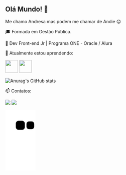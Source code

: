 ## Olá Mundo! 👋

Me chamo Andresa mas podem me chamar de Andie 😊

<p>🎓 Formada em Gestão Pública.<p/>
<p>🌱 Dev Front-end Jr | Programa ONE - Oracle / Alura</p>
<p>📓 Atualmente estou aprendendo:</p>

<div>
<img src="https://cdn.jsdelivr.net/gh/devicons/devicon/icons/mysql/mysql-original-wordmark.svg" width="40" height="40" /> 
  
<img src="https://cdn.jsdelivr.net/gh/devicons/devicon/icons/microsoftsqlserver/microsoftsqlserver-plain-wordmark.svg" width="40" height="40" color="wite" />
          
</div>

<div>
  
  ![Anurag's GitHub stats](https://github-readme-stats.vercel.app/api?username=andiereis&show_icons=true&theme=tokyonight)
  
</div>  



📫 Contatos:

<div>
<a href = "mailto:andie.reis@gmail.com"><img src="https://img.shields.io/badge/Gmail-D14836?style=for-the-badge&logo=gmail&logoColor=white" target="_blank"></a>
<a href="https://www.linkedin.com/in/andresa-reis-fernandes" target="_blank"><img src="https://img.shields.io/badge/-LinkedIn-%230077B5?style=for-the-badge&logo=linkedin&logoColor=white" target="_blank"></a>   
</div>

![Snake animation](https://github.com/AndieReis/AndieReis/blob/output/github-contribution-grid-snake.svg)
